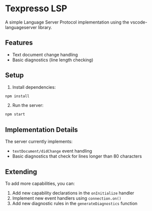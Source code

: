 # Texpresso LSP

A simple Language Server Protocol implementation using the vscode-languageserver library.

## Features

- Text document change handling
- Basic diagnostics (line length checking)

## Setup

1. Install dependencies:
```bash
npm install
```

2. Run the server:
```bash
npm start
```

## Implementation Details

The server currently implements:
- `textDocument/didChange` event handling
- Basic diagnostics that check for lines longer than 80 characters

## Extending

To add more capabilities, you can:
1. Add new capability declarations in the `onInitialize` handler
2. Implement new event handlers using `connection.on()`
3. Add new diagnostic rules in the `generateDiagnostics` function 